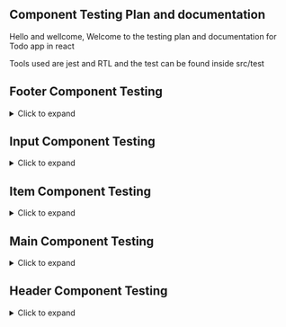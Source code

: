 ## Component Testing Plan and documentation

Hello and wellcome, Welcome to the testing plan and documentation for Todo app in react

Tools used are jest and RTL and the test can be found inside src/test

## Footer Component Testing
<details>
<summary>Click to expand</summary>
  
  #### Test 1: Footer component renders correctly with active todos count
  Ensure that the Footer component renders with the correct count of active todos.
  Render Footer component, retrieve footer element and active todos count element, calculate active todos count, assert footer element presence, assert correct text in active todos count element.
  <br/>

  #### Test 2: Footer component dispatches remove completed action when clear completed button is clicked
  Verify that the Footer component dispatches the appropriate action when "Clear completed" button is clicked.
  Render Footer component, retrieve "Clear completed" button, simulate click on "Clear completed" button, assert dispatch function called with correct action.
   <br/>

  #### Test 3: Footer component changes route URL when all, active and completed buttons are clicked
  Ensure clicking on filter buttons updates route URL correctly.
  Render Footer component, simulate clicks on "All", "Active", and "Completed" buttons, assert correct URL after each click.
  <br/>
</details>

## Input Component Testing
<details>
<summary>Click to expand</summary>
  
#### Test 1: Renders input field with placeholder and label
Ensure that the Input component renders with the correct placeholder, label, and accessibility attributes.
Render Input component with specified placeholder and label, assert presence of placeholder text, text input element, and label.
<br/>

#### Test 2: Calls onSubmit when Enter key is pressed with valid input
Verify that the onSubmit callback is called when the Enter key is pressed with valid input.
Render Input component with onSubmit callback, simulate input change with valid value, simulate pressing Enter key, assert onSubmit callback called with valid input.
<br/>

#### Test 3: Does not call onSubmit when Enter key is pressed with invalid input
Ensure that the onSubmit callback is not called when the Enter key is pressed with invalid input.
Render Input component with onSubmit callback, simulate input change with invalid value, simulate pressing Enter key, assert onSubmit callback not called.
<br/>

#### Test 4: Calls onBlur callback when input loses focus
Verify that the onBlur callback is called when the input element loses focus.
Render Input component with onBlur callback, simulate blur event on input element, assert onBlur callback called.
<br/>

#### Test 5: Does not call onSubmit when input loses focus without pressing Enter key
Ensure that the onSubmit callback is not called when the input element loses focus without pressing Enter key.
Render Input component with onSubmit callback, simulate blur event on input element, assert onSubmit callback not called.
<br/>

#### Test 6: Does not call onSubmit when Enter key is pressed with empty input
Ensure that the onSubmit callback is not called when the Enter key is pressed with an empty input.
Render Input component with onSubmit callback, simulate pressing Enter key on empty input, assert onSubmit callback not called.
<br/>

</details>

## Item Component Testing

<details>
<summary>Click to expand</summary>

#### Test 1: Renders todo item correctly
Ensure that the Item component renders the todo item with the correct title, toggle button, and remove button.
Render Item component with a todo item, assert presence of todo title, todo item toggle button, and todo item remove button.
<br/>

#### Test 2: Toggles todo item completion
Verify that the toggle button in the Item component toggles the completion status of the todo item.
Render Item component with a todo item, simulate click on todo item toggle button, assert dispatch function called with correct action.
<br/>

#### Test 3: Removes todo item
Ensure that clicking the remove button in the Item component dispatches the action to remove the todo item.
Render Item component with a todo item, simulate click on todo item remove button, assert dispatch function called with correct action.
<br/>

#### Test 4: Allows editing todo item
Verify that double-clicking on the todo item label in the Item component allows editing.
Render Item component with a todo item, simulate double-click on todo item label, assert presence of editable input field.
<br/>

</details>

## Main Component Testing
<details>
<summary>Click to expand</summary>

#### Test 1: Renders all todo tasks in route #/
Ensure that all todo tasks are rendered when the route is "#/".
Render Main component without specifying a route, assert current window location hash, assert presence of todo list, and check if the number of rendered todo items matches the number of todos in the state.
<br/>

#### Test 2: Renders active todo in #/active
Ensure that only active todo tasks are rendered when the route is "#/active".
Render Main component with route "#/active", assert current window location hash, assert presence of todo list, and check if the number of rendered active todo items matches the number of active todos in the state.
<br/>

#### Test 3: Renders completed tasks in #/completed
Ensure that only completed todo tasks are rendered when the route is "#/completed".
Render Main component with route "#/completed", assert current window location hash, assert presence of todo list, and check if the number of rendered completed todo items matches the number of completed todos in the state.
<br/>

#### Test 4: Toggle all is visible in #/active when there are active todos and working
Verify that the "Toggle all" checkbox is visible in the "#/active" route when there are active todos and functional.
Render Main component with route "#/active", assert current window location hash, assert presence of "Toggle all" checkbox, simulate click on "Toggle all" checkbox, and assert that the dispatch function is called with the correct action.
<br/>

#### Test 5: Toggle all is not visible when there are no todos
Ensure that the "Toggle all" checkbox is not visible when there are no todos.
<br/>


</details>

## Header Component Testing
<details>
<summary>Click to expand</summary>

#### Test: Renders with correct title
Ensure that the Header component renders with the correct title and elements.
Render the Header component.
Assert the presence of the header element.
Assert that the text "Todos" is present.
Assert that the text "New Todo Input" is present.
